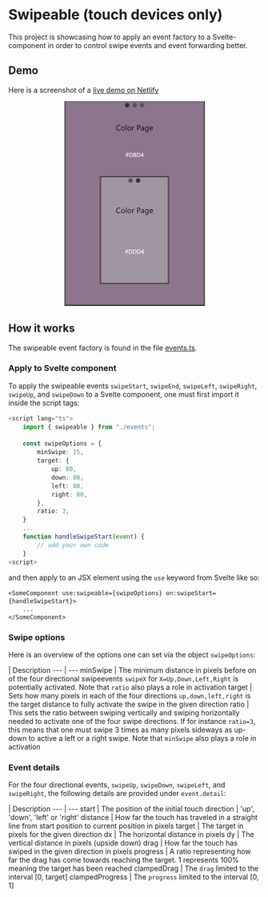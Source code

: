 # Swipeable (touch devices only)
This project is showcasing how to apply an event factory to a Svelte-component in order to control swipe events and event forwarding better.

## Demo
Here is a screenshot of a [live demo on Netlify](https://swipeable.netlify.app/)

<p align=center>
    <img src="./screenshots/screenshot1small.png" alt="Screenshot from Swipeable Mobile app">
</p>

## How it works
The swipeable event factory is found in the file [events.ts](./src/events.ts).

### Apply to Svelte component
To apply the swipeable events `swipeStart`, `swipeEnd`, `swipeLeft`, `swipeRight`, `swipeUp`, and `swipeDown` to a Svelte component, one must first import it inside the script tags:
```typescript
<script lang="ts">
    import { swipeable } from "./events";

    const swipeOptions = {
        minSwipe: 15,
        target: {
            up: 80,
            down: 80,
            left: 80,
            right: 80,
        },
        ratio: 3,
    }
    ...
    function handleSwipeStart(event) {
        // add your own code
    }
<script>
```
and then apply to an JSX element using the `use` keyword from Svelte like so:
```Svelte
<SomeComponent use:swipeable={swipeOptions} on:swipeStart={handleSwipeStart}>
    ...
</SomeComponent>
```

### Swipe options
Here is an overview of the options one can set via the object `swipeOptions`:

 | Description
--- | ---
minSwipe | The minimum distance in pixels before on of the four directional swipeevents `swipeX` for `X=Up,Down,Left,Right` is potentially activated. Note that `ratio` also plays a role in activation
target | Sets how many pixels in each of the four directions `up,down,left,right` is the target distance to fully activate the swipe in the given direction
ratio | This sets the ratio between swiping vertically and swiping horizontally needed to activate one of the four swipe directions. If for instance `ratio=3`, this means that one must swipe 3 times as many pixels sideways as up-down to active a left or a right swipe. Note that `minSwipe` also plays a role in activation

### Event details
For the four directional events, `swipeUp`, `swipeDown`, `swipeLeft`, and `swipeRight`, the following details are provided under `event.detail`:

 | Description
--- | ---
start | The position of the initial touch
direction | 'up', 'down', 'left' or 'right'
distance | How far the touch has traveled in a straight line from start position to current position in pixels
target | The target in pixels for the given direction
dx | The horizontal distance in pixels
dy | The vertical distance in pixels (upside down)
drag | How far the touch has swiped in the given direction in pixels 
progress | A ratio representing how far the drag has come towards reaching the target. 1 represents 100% meaning the target has been reached
clampedDrag | The `drag` limited to the interval [0, target]
clampedProgress | The `progress` limited to the interval [0, 1]
